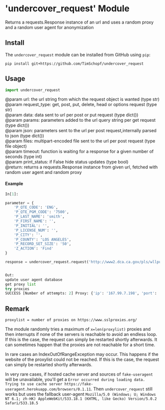 # 'undercover_request' Module
Returns a requests.Response instance  of an url and uses a random proxy and a random user agent for anonymization

## Install
The `undercover_request` module can be installed from GitHub using `pip`:

`pip install git+https://github.com/TimSchopf/undercover_request`

## Usage

```python 
import undercover_request
```

@param url: the url string from which the request object is wanted (type str)  
@param request_type: get, post, put, delete, head or options request (type str)  
@param data: data sent to url per post or put request (type dict())  
@param params: parameters added to the url query string per get request (type dict())  
@param json: parameters sent to the url per post request,internally parsed to json (type dict())  
@param files:  multipart-encoded file sent to the url per post request (type file object)  
@param timeout: function is waiting for a response for a given number of seconds (type int)  
@param print_status: if False hide status updates (type bool)   
@return: returns a requests.Response instance from given url, fetched with random user agent and random proxy    
 

#### Example

```python
In[1]:

parameter = {
    'P_QTE_CODE': 'ENG',
    'P_QTE_PGM_CODE': '7500',
    'P_LAST_NAME': 'smith',
    'P_FIRST_NAME': '',
    'P_INITIAL': '',
    'P_LICENSE_NUM': '',
    'P_CITY': '',
    'P_COUNTY': 'LOS ANGELES',
    'P_RECORD_SET_SIZE': '50',
    'Z_ACTION': 'Find'
}

response = undercover_request.request('http://www2.dca.ca.gov/pls/wllpub/WLLQRYNA$LCEV2.ActionQuery', request_type='post', data=parameter,timeout=1)


Out:
update user agent database
get proxy list
try proxies
SUCCESS [Number of attempts: 2] Proxy: {'ip': '167.99.7.198', 'port': '8080'} User Agent: Mozilla/5.0 (X11; Linux x86_64) AppleWebKit/537.36 (KHTML, like Gecko) Chrome/33.0.1750.517 Safari/537.36
```
## Remark

`proxylist = number of proxies on https://www.sslproxies.org/`  

The module randomly tries a maximum of `x=len(proxylist)` proxies and then interrupts if none of the servers is reachable to avoid an endless loop. If this is the case, the request can simply be restarted shortly afterwards. It can sometimes happen that the proxies are not reachable for a short time.  

In rare cases an IndexOutOfRangeException may occur. This happens if the website of the proxylist could not be reached.  If this is the case, the request can simply be restarted shortly afterwards.

In very rare cases, if hosted cache server and sources of `fake-useragent` will be unavailable, you'll get a `Error occurred during loading data. Trying to use cache server https://fake-useragent.herokuapp.com/browsers/0.1.11`. Then `undercover_request` still works but uses the fallback user-agent `Mozilla/5.0 (Windows; U; Windows NT 6.1; zh-HK) AppleWebKit/533.18.1 (KHTML, like Gecko) Version/5.0.2 Safari/533.18.5`  

